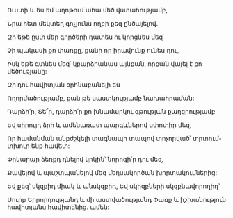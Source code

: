 Ուստի և ես եմ աղոթում ահա մեծ վստահությամբ,


Նրա հետ մեկտեղ գոչյունս ողբի քեզ ընծայելով.


Զի եթե ըստ մեր գործերի դատես ու կորցնես մեզ՝


Չի պակասի քո փառքը, քանի որ իրավունք ունես դու,


Իսկ եթե գտնես մեզ՝ կբարձրանաս այնքան, որքան վայել է քո մեծությանը:


Զի դու հավիտյան օրհնաբանելի ես


Ողորմածությամբ, քան թե սաստկությամբ նախահրաման:


Դարձի՛ր, Տե՜ր, դարձի՛ր քո խնամարկու գթության քաղցրությամբ


Եվ սիրույդ ձրի և ամենառատ պարգևներով սփոփիր մեզ,


Որ համանման անբժշկելի տագնապի տապով տոչորված՝ տրտում-տխուր ենք հավետ:


Փրկարար ձեռքդ դնելով կրկին՝ նորոգի՛ր դու մեզ,


Քավելով և պաշտպանելով մեզ մեղսակործան խորտակումներից:


Եվ քեզ՝ սկզբիդ միակ և անսկզբիդ, Եվ սկիզբների սկզբնավորողիդ՝


Սուրբ Երրորդությանդ և մի աստվածությանդ Փառք և իշխանություն հավիտյանս հավիտենից. ամեն: